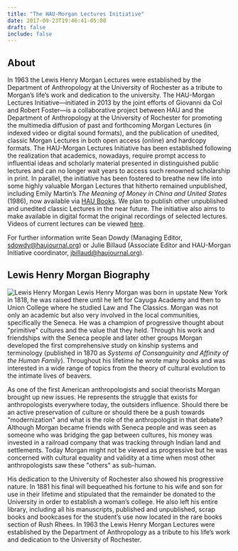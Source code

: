 ```yaml
---
title: "The HAU-Morgan Lectures Initiative"
date: 2017-09-23T19:46:41-05:00
draft: false
include: false
---
```


## About

In 1963 the Lewis Henry Morgan Lectures were established by the Department of
Anthropology at the University of Rochester as a tribute to Morgan’s life’s work
and dedication to the university. The HAU-Morgan Lectures Initiative—initiated
in 2013 by the joint efforts of Giovanni da Col and Robert Foster—is a
collaborative project between HAU and the Department of Anthropology at the
University of Rochester for promoting the multimedia diffusion of past and
forthcoming Morgan Lectures (in indexed video or digital sound formats), and the
publication of unedited, classic Morgan Lectures in both open access (online)
and hardcopy formats. The HAU-Morgan Lectures Initiative has been established
following the realization that academics, nowadays, require prompt access to
influential ideas and scholarly material presented in distinguished public
lectures and can no longer wait years to access such renowned scholarship in
print. In parallel, the initiative has been fostered to breathe new life into
some highly valuable Morgan Lectures that hitherto remained unpublished,
including Emily Martin’s *The Meaning of Money in China and United States*
(1986), now available via [HAU
Books](https://haubooks.org/the-meaning-of-money-in-china/ "HAU Books Martin LHM
Lecture"). We plan to publish other unpublished and unedited classic Lectures in
the near future. The initiative also aims to make available in digital format
the original recordings of selected lectures. Videos of current lectures can be
viewed [here](/lectures/ "Watch the Morgan Lectures"). 

For further information write Sean Dowdy (Managing Editor,
<sdowdy@haujournal.org>) or Julie Billaud (Associate Editor and HAU-Morgan
Initiative coordinator, <jbillaud@haujournal.org>).

## Lewis Henry Morgan Biography

![Lewis Henry Morgan](/images/lhm/LHM_withMargin.png) Lewis Henry Morgan was
born in upstate New York in 1818, he was raised there until he left for Cayuga
Academy and then to Union College where he studied Law and The Classics. Morgan
was not only an academic but also very involved in the local communities,
specifically the Seneca. He was a champion of progressive thought about
"primitive" cultures and the value that they held. Through his work and
friendships with the Seneca people and later other groups Morgan developed the
first comprehensive study on kinship systems and terminology (published in 1870
as *Systems of Consanguinity and Affinity of the Human Family*). Throughout his
lifetime he wrote many books and was interested in a wide range of topics from
the theory of cultural evolution to the intimate lives of beavers.

As one of the first American anthropologists and social theorists Morgan brought
up new issues. He represents the struggle that exists for anthropologists
everywhere today, the outsiders influence. Should there be an active
preservation of culture or should there be a push towards "modernization" and
what is the role of the anthropologist in that debate? Although Morgan became
friends with Seneca people and was seen as someone who was bridging the gap
between cultures, his money was invested in a railroad company that was tracking
through Indian land and settlements. Today Morgan might not be viewed as
progressive but he was concerned with cultural equality and validity at a time
when most other anthropologists saw these "others" as sub-human.

His dedication to the University of Rochester also showed his progressive
nature. In 1881 his final will bequeathed his fortune to his wife and son for
use in their lifetime and stipulated that the remainder be donated to the
University in order to establish a woman’s college. He also left his entire
library, including all his manuscripts, published and unpublished, scrap books
and bookcases for the student’s use now located in the rare books section of
Rush Rhees. In 1963 the Lewis Henry Morgan Lectures were established by the
Department of Anthropology as a tribute to his life’s work and dedication to the
University of Rochester.
